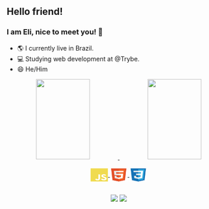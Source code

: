 ## Hello friend!
### I am Eli, nice to meet you! 👋

- 🌎 I currently live in Brazil.
- 💻 Studying web development at @Trybe.
- 😄 He/Him

<div align=center>
  <a href="https://github.com/eliHC">
  <img height="180em" width="49%" src="https://github-readme-stats.vercel.app/api?username=eliHC&show_icons=true&theme=prussian&include_all_commits=true&count_private=true&border_color=003566&bg_color=DEG,000814,001D3D,000814"/>
  <img height="180em" width="49%" src="https://github-readme-stats.vercel.app/api/top-langs/?username=eliHC&layout=compact&langs_count=7&theme=prussian&border_color=003566&bg_color=DEG,000814,001D3D,000814"/>
</div>

<div style="display: inline_block" align = center><br>
  <img align="center" alt="eli-Js" height="30" width="40" src="https://raw.githubusercontent.com/devicons/devicon/master/icons/javascript/javascript-plain.svg">
  <img align="center" alt="eli-HTML" height="30" width="40" src="https://raw.githubusercontent.com/devicons/devicon/master/icons/html5/html5-original.svg">
  <img align="center" alt="eli-CSS" height="30" width="40" src="https://raw.githubusercontent.com/devicons/devicon/master/icons/css3/css3-original.svg">
  <!-- <img align="center" alt="eli-React" height="30" width="40" src="https://raw.githubusercontent.com/devicons/devicon/master/icons/react/react-original.svg"> -->
</div>
  
  ##
 
<div align = center> 
  <a href="https://www.linkedin.com/in/elihcds/" target="_blank"><img src="https://img.shields.io/badge/-LinkedIn-%230077B5?style=for-the-badge&logo=linkedin&logoColor=white" target="_blank"></a> 
  <a href = "mailto:leonardohcds@gmail.com"><img src="https://img.shields.io/badge/-Gmail-%23333?style=for-the-badge&logo=gmail&logoColor=white" target="_blank"></a>
</div>
